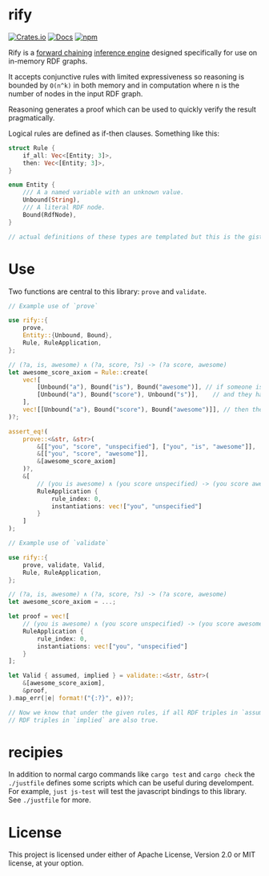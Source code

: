 # rify

[![Crates.io](https://img.shields.io/crates/v/rify)](https://crates.io/crates/rify)
[![Docs](https://docs.rs/rify/badge.svg)](https://docs.rs/rify)
[![npm](https://img.shields.io/npm/v/rify)](https://www.npmjs.com/package/rify)

Rify is a [forward chaining](https://en.wikipedia.org/wiki/Forward_chaining) [inference engine](https://en.wikipedia.org/wiki/Inference_engine) designed specifically for use on in-memory RDF graphs.

It accepts conjunctive rules with limited expressiveness so reasoning is bounded by `O(n^k)` in both memory and in computation where n is the number of nodes in the input RDF graph.

Reasoning generates a proof which can be used to quickly verify the result pragmatically.

Logical rules are defined as if-then clauses. Something like this:

```rust
struct Rule {
    if_all: Vec<[Entity; 3]>,
    then: Vec<[Entity; 3]>,
}

enum Entity {
    /// A a named variable with an unknown value.
    Unbound(String),
    /// A literal RDF node.
    Bound(RdfNode),
}

// actual definitions of these types are templated but this is the gist
```

# Use

Two functions are central to this library: `prove` and `validate`.

```rust
// Example use of `prove`

use rify::{
    prove,
    Entity::{Unbound, Bound},
    Rule, RuleApplication,
};

// (?a, is, awesome) ∧ (?a, score, ?s) -> (?a score, awesome)
let awesome_score_axiom = Rule::create(
    vec![
        [Unbound("a"), Bound("is"), Bound("awesome")], // if someone is awesome
        [Unbound("a"), Bound("score"), Unbound("s")],    // and they have some score
    ],
    vec![[Unbound("a"), Bound("score"), Bound("awesome")]], // then they must have an awesome score
)?;

assert_eq!(
    prove::<&str, &str>(
        &[["you", "score", "unspecified"], ["you", "is", "awesome"]],
        &[["you", "score", "awesome"]],
        &[awesome_score_axiom]
    )?,
    &[
        // (you is awesome) ∧ (you score unspecified) -> (you score awesome)
        RuleApplication {
            rule_index: 0,
            instantiations: vec!["you", "unspecified"]
        }
    ]
);
```

```rust
// Example use of `validate`

use rify::{
    prove, validate, Valid,
    Rule, RuleApplication,
};

// (?a, is, awesome) ∧ (?a, score, ?s) -> (?a score, awesome)
let awesome_score_axiom = ...;

let proof = vec![
    // (you is awesome) ∧ (you score unspecified) -> (you score awesome)
    RuleApplication {
        rule_index: 0,
        instantiations: vec!["you", "unspecified"]
    }
];

let Valid { assumed, implied } = validate::<&str, &str>(
    &[awesome_score_axiom],
    &proof,
).map_err(|e| format!("{:?}", e))?;

// Now we know that under the given rules, if all RDF triples in `assumed` are true, then all
// RDF triples in `implied` are also true.
```

# recipies

In addition to normal cargo commands like `cargo test` and `cargo check` the `./justfile`
defines some scripts which can be useful during develompent. For example, `just js-test` will
test the javascript bindings to this library. See `./justfile` for more.

# License

This project is licensed under either of Apache License, Version 2.0 or MIT license, at your option.
